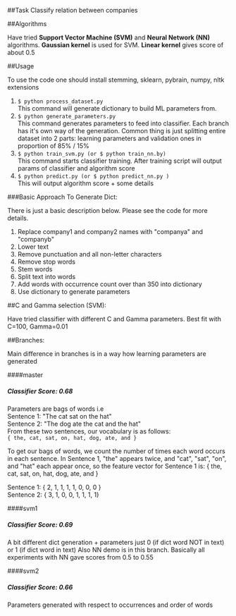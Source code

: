 ##Task
Classify relation between companies

##Algorithms

Have tried __Support Vector Machine (SVM)__ and __Neural Network (NN)__ algorithms. __Gaussian kernel__ is used for SVM. __Linear kernel__ gives score of about 0.5

##Usage

To use the code one should install stemming, sklearn, pybrain, numpy, nltk extensions

1. ``$ python process_dataset.py``  
This command will generate dictionary to build ML parameters from. 
2. ``$ python generate_parameters.py``  
This command generates parameters to feed into classifier. Each branch has it's own way of the generation.
Common thing is just splitting entire dataset into 2 parts: learning parameters and validation ones in proportion of 85% / 15%
3. ``$ python train_svm.py (or $ python train_nn.by)``  
This command starts classifier training. After training script will output params of classifier and algorithm score
4. ``$ python predict.py (or $ python predict_nn.py )``  
This will output algorithm score + some details 

###Basic Approach To Generate Dict:

There is just a basic description below. Please see the code for more details.

1. Replace company1 and company2 names with "companya" and "companyb"
2. Lower text
3. Remove punctuation and all non-letter characters
4. Remove stop words
5. Stem words
6. Split text into words
7. Add words with occurrence count over than 350 into dictionary
8. Use dictionary to generate parameters

##C and Gamma selection (SVM):

Have tried classifier with different C and Gamma parameters. Best fit with C=100, Gamma=0.01
 
##Branches:

Main difference in branches is in a way how learning parameters are generated

####master
#####	Classifier Score: 0.68

Parameters are bags of words i.e  
Sentence 1: "The cat sat on the hat"  
Sentence 2: "The dog ate the cat and the hat"  
From these two sentences, our vocabulary is as follows:  
``{ the, cat, sat, on, hat, dog, ate, and }``  

To get our bags of words, we count the number of times each word occurs in each sentence. In Sentence 1, "the" appears twice, and "cat", "sat", "on", and "hat" each appear once, so the feature vector for Sentence 1 is:	{ the, cat, sat, on, hat, dog, ate, and }

Sentence 1: { 2, 1, 1, 1, 1, 0, 0, 0 }  
Sentence 2: { 3, 1, 0, 0, 1, 1, 1, 1}

####svm1
#####	Classifier Score: 0.69
A bit different dict generation + parameters just 0 (if dict word NOT in text) or 1 (if dict word in text)
Also NN demo is in this branch. Basically all experiments with NN gave scores from 0.5 to 0.55

####svm2
#####	Classifier Score: 0.66
Parameters generated with respect to occurrences and order of words	

